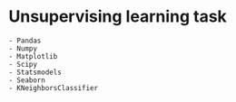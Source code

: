 # Unsupervising learning task

<!-- Libraries -->
    - Pandas
    - Numpy 
    - Matplotlib
    - Scipy
    - Statsmodels
    - Seaborn
    - KNeighborsClassifier